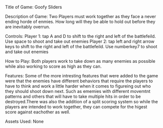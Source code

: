 Title of Game: Goofy Sliders

Description of Game: Two Players must work together as they face a never ending horde of enmies. How long will they be able to hold out before they are inevitably overrun. 

Controls: Player 1: tap A and D to shift to the right and left of the battlefeild. Use space to shoot and take out enemies
Player 2: tap left and right arrow keys to shift to the right and left of the battlefeild. Use numberkey7 to shoot and take out enemies

How to Play: Both players work to take down as many enemies as possible while also working to score as high as they can. 


Features: Some of the more intresting features that were added to the game were that the enemies have different behaviors that require the players to have to think and work a little harder when it comes to figureing out who they should shoot down next. Such as ememies with different movemtnt patterns and others that will have to take multiple hits in order to be destroyed.There was also the addition of a split scoring system so while the players are intended to work together, they can compete for the higest score against eachother as well.


Assets Used: None
